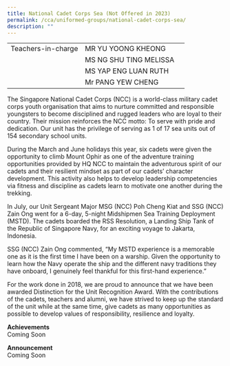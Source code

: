 ```yaml
---
title: National Cadet Corps Sea (Not Offered in 2023)
permalink: /cca/uniformed-groups/national-cadet-corps-sea/
description: ""
---
```

|  	|  	|  	|			
|---	|---	|---	|			
|  	Teachers-in-charge 	|  	MR YU YOONG KHEONG	|  		|  
|  		|  	MS NG SHU TING MELISSA	|  		|  
|  		|  	MS YAP ENG LUAN RUTH	|  		|  
|  		|  	Mr PANG YEW CHENG	|  		|  


The Singapore National Cadet Corps (NCC) is a world-class military cadet corps youth organisation that aims to nurture committed and responsible youngsters to become disciplined and rugged leaders who are loyal to their country. Their mission reinforces the NCC motto: To serve with pride and dedication. Our unit has the privilege of serving as 1 of 17 sea units out of 154 secondary school units.

During the March and June holidays this year, six cadets were given the opportunity to climb Mount Ophir as one of the adventure training opportunities provided by HQ NCC to maintain the adventurous spirit of our cadets and their resilient mindset as part of our cadets’ character development. This activity also helps to develop leadership competencies via fitness and discipline as cadets learn to motivate one another during the trekking.

In July, our Unit Sergeant Major MSG (NCC) Poh Cheng Kiat and SSG (NCC) Zain Ong went for a 6-day, 5-night Midshipmen Sea Training Deployment (MSTD). The cadets boarded the RSS Resolution, a Landing Ship Tank of the Republic of Singapore Navy, for an exciting voyage to Jakarta, Indonesia. 

SSG (NCC) Zain Ong commented, “My MSTD experience is a memorable one as it is the first time I have been on a warship. Given the opportunity to learn how the Navy operate the ship and the different navy traditions they have onboard, I genuinely feel thankful for this first-hand experience.”

For the work done in 2018, we are proud to announce that we have been awarded Distinction for the Unit Recognition Award. With the contributions of the cadets, teachers and alumni, we have strived to keep up the standard of the unit while at the same time, give cadets as many opportunities as possible to develop values of responsibility, resilience and loyalty.

**Achievements**
<br>Coming Soon

**Announcement** 
<br>Coming Soon